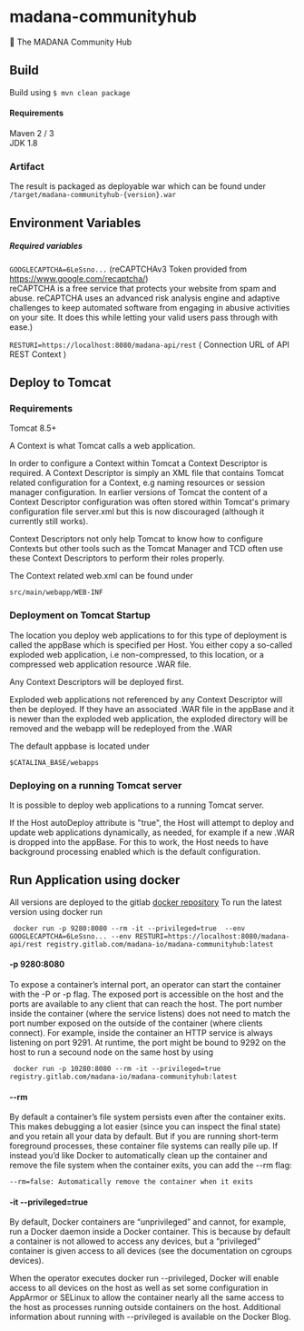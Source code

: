 # madana-communityhub 
:busts_in_silhouette: The MADANA Community Hub


## Build
Build using `$ mvn clean package`

#### Requirements
Maven 2 / 3<br/>
JDK 1.8<br/>


### Artifact
The result is packaged as deployable war which can be found under `/target/madana-communityhub-{version}.war`


## Environment Variables
##### Required variables


`GOOGLECAPTCHA=6LeSsno...` (reCAPTCHAv3 Token provided from https://www.google.com/recaptcha/)<br>
reCAPTCHA is a free service that protects your website from spam and abuse. reCAPTCHA uses an advanced risk analysis engine and adaptive challenges to keep automated software from engaging in abusive activities on your site. It does this while letting your valid users pass through with ease.)<br/>

`RESTURI=https://localhost:8080/madana-api/rest` ( Connection URL of API REST Context )<br/>



## Deploy to Tomcat

### Requirements
Tomcat 8.5+<br/>


A Context is what Tomcat calls a web application.

In order to configure a Context within Tomcat a Context Descriptor is required. A Context Descriptor is simply an XML file that contains Tomcat related configuration for a Context, e.g naming resources or session manager configuration. In earlier versions of Tomcat the content of a Context Descriptor configuration was often stored within Tomcat's primary configuration file server.xml but this is now discouraged (although it currently still works).

Context Descriptors not only help Tomcat to know how to configure Contexts but other tools such as the Tomcat Manager and TCD often use these Context Descriptors to perform their roles properly.

The Context related web.xml can be found under

```
src/main/webapp/WEB-INF
```

### Deployment on Tomcat Startup
The location you deploy web applications to for this type of deployment is called the appBase which is specified per Host. You either copy a so-called exploded web application, i.e non-compressed, to this location, or a compressed web application resource .WAR file.

Any Context Descriptors will be deployed first.

Exploded web applications not referenced by any Context Descriptor will then be deployed. If they have an associated .WAR file in the appBase and it is newer than the exploded web application, the exploded directory will be removed and the webapp will be redeployed from the .WAR

The default appbase is located under

```
$CATALINA_BASE/webapps
```


### Deploying on a running Tomcat server
It is possible to deploy web applications to a running Tomcat server.

If the Host autoDeploy attribute is "true", the Host will attempt to deploy and update web applications dynamically, as needed, for example if a new .WAR is dropped into the appBase. For this to work, the Host needs to have background processing enabled which is the default configuration.



##  Run Application using docker

All versions are deployed to the gitlab [docker repository](https://gitlab.com/madana-io/madana-communityhub/container_registry)
To run the latest version using docker run

```
 docker run -p 9280:8080 --rm -it --privileged=true  --env GOOGLECAPTCHA=6LeSsno... --env RESTURI=https://localhost:8080/madana-api/rest registry.gitlab.com/madana-io/madana-communityhub:latest
```

#### -p 9280:8080
To expose a container’s internal port, an operator can start the container with the -P or -p flag. The exposed port is accessible on the host and the ports are available to any client that can reach the host.
The port number inside the container (where the service listens) does not need to match the port number exposed on the outside of the container (where clients connect). For example, inside the container an HTTP service is always listening on port 9291. At runtime, the port might be bound to 9292 on the host to run a secound node on the same host by using 
```
 docker run -p 10280:8080 --rm -it --privileged=true registry.gitlab.com/madana-io/madana-communityhub:latest
```

#### --rm
By default a container’s file system persists even after the container exits. This makes debugging a lot easier (since you can inspect the final state) and you retain all your data by default. But if you are running short-term foreground processes, these container file systems can really pile up. If instead you’d like Docker to automatically clean up the container and remove the file system when the container exits, you can add the --rm flag:

```
--rm=false: Automatically remove the container when it exits
```
#### -it --privileged=true
By default, Docker containers are “unprivileged” and cannot, for example, run a Docker daemon inside a Docker container. This is because by default a container is not allowed to access any devices, but a “privileged” container is given access to all devices (see the documentation on cgroups devices).

When the operator executes docker run --privileged, Docker will enable access to all devices on the host as well as set some configuration in AppArmor or SELinux to allow the container nearly all the same access to the host as processes running outside containers on the host. Additional information about running with --privileged is available on the Docker Blog.


